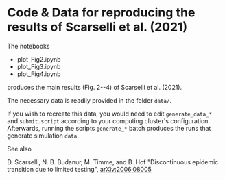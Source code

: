 # Code & Data for reproducing the results of Scarselli et al. (2021)

The notebooks 

- plot_Fig2.ipynb
- plot_Fig3.ipynb
- plot_Fig4.ipynb

produces the main results (Fig. 2--4) of Scarselli et al. (2021). 

The necessary data is readily provided in the folder `data/`. 

If you wish to recreate this data, you would need to edit `generate_data_*` and `submit.script` according to your computing cluster's configuration. Afterwards, running the scripts `generate_*` batch produces the runs that generate simulation `data`. 

See also 

D. Scarselli, N. B. Budanur, M. Timme, and B. Hof "Discontinuous epidemic transition due to limited testing", [arXiv:2006.08005](https://arxiv.org/abs/2006.08005)
